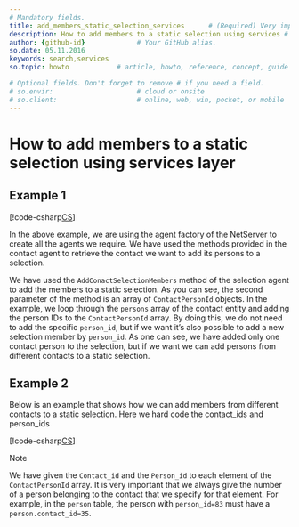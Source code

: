 ```yaml
---
# Mandatory fields.
title: add_members_static_selection_services      # (Required) Very important for SEO.
description: How to add members to a static selection using services # (Required) Important for SEO.
author: {github-id}             # Your GitHub alias.
so.date: 05.11.2016
keywords: search,services
so.topic: howto            # article, howto, reference, concept, guide

# Optional fields. Don't forget to remove # if you need a field.
# so.envir:                     # cloud or onsite
# so.client:                    # online, web, win, pocket, or mobile
---
```


# How to add members to a static selection using services layer

## Example 1

[!code-csharp[CS](includes/add-to-static-services-1.cs)]

In the above example, we are using the agent factory of the NetServer to create all the agents we require. We have used the methods provided in the contact agent to retrieve the contact we want to add its persons to a selection.

We have used the `AddConactSelectionMembers` method of the selection agent to add the members to a static selection. As you can see, the second parameter of the method is an array of `ContactPersonId` objects. In the example, we loop through the `persons` array of the contact entity and adding the person IDs to the `ContactPersonId` array. By doing this, we do not need to add the specific `person_id`, but if we want it’s also possible to add a new selection member by `person_id`. As one can see, we have added only one contact person to the selection, but if we want we can add persons from different contacts to a static selection.

## Example 2

Below is an example that shows how we can add members from different contacts to a static selection. Here we hard code the contact\_ids and person\_ids

[!code-csharp[CS](includes/add-to-static-services-1.cs)]

> [!NOTE]
> We have given the `Contact_id` and the `Person_id` to each element of the `ContactPersonId` array. It is very important that we always give the number of a person belonging to the contact that we specify for that element. For example, in the `person` table, the person with `person_id=83` must have a `person.contact_id=35`.
